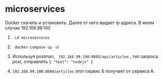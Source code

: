 # microservices
Docker скачать и установить. Далее от него выдает ip адреса. В моем случае 192.168.99.100

1. ``` cd microservices```

2. ``` docker-compose up -d```

3. Используя postman, ``` 192.168.99.100:8085/api/articles``` , тип запроса post, отправлять ```{ "text": "nodejs" }```

4. ```192.168.99.100:8086/articles``` этот сервис Б получает от сервиса А.
